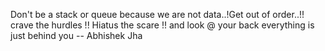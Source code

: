 Don't be a stack or queue because we are not data..!Get out of order..!! crave the hurdles !! Hiatus the scare !! and look @ your back everything is just behind you
-- Abhishek Jha
